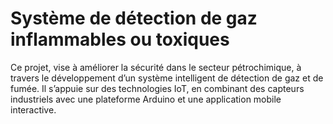 # Système de détection de gaz inflammables ou toxiques
Ce projet, vise à améliorer la sécurité dans le secteur pétrochimique, à travers le développement d’un système intelligent de détection de gaz et de fumée. Il s’appuie sur des technologies IoT, en combinant des capteurs industriels avec une plateforme Arduino et une application mobile interactive.
